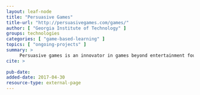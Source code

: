 ```yaml
---
layout: leaf-node
title: "Persuasive Games"
title-url: "http://persuasivegames.com/games/"
author: [ "Georgia Institute of Technology" ]
groups: technologies
categories: [ "game-based-learning" ]
topics: [ "ongoing-projects" ]
summary: >
     Persuasive games is an innovator in games beyond entertainment founded in 2003 by technology, marketing, design, and education professionals, we are an independent developer of games for advertising, corporate learning, k-12 education, politics and political outreach, and other uses outside entertainment.
cite: >
     
pub-date: 
added-date: 2017-04-30
resource-type: external-page
---
```


